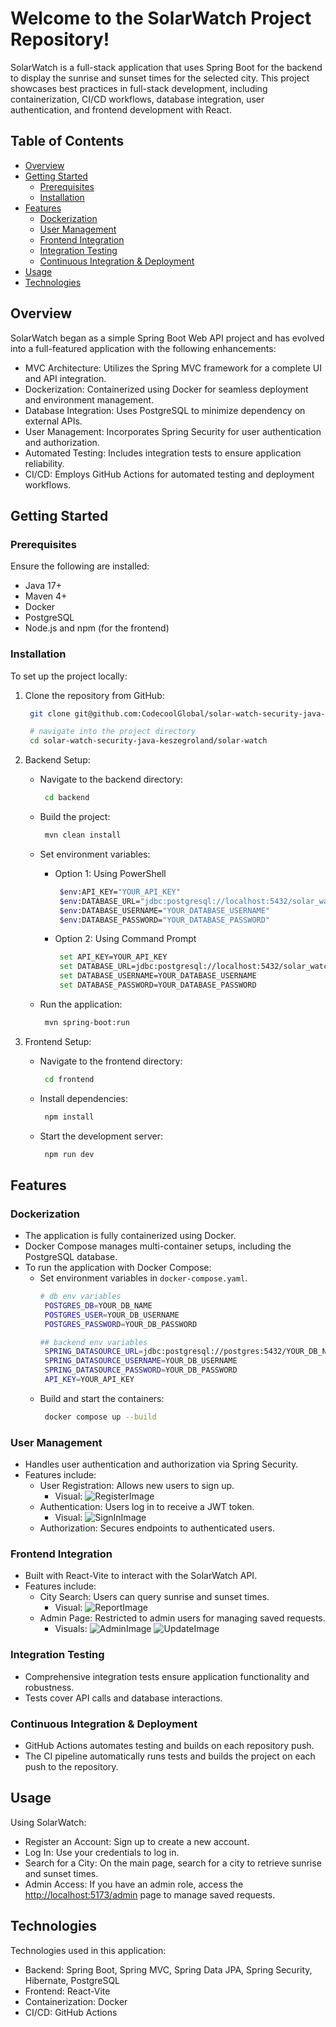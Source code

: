 # Welcome to the SolarWatch Project Repository!

SolarWatch is a full-stack application that uses Spring Boot for the backend to display the sunrise and sunset times for the selected city. This project showcases best practices in full-stack development, including containerization, CI/CD workflows, database integration, user authentication, and frontend development with React.

## Table of Contents
- [Overview](#overview)
- [Getting Started](#getting-Started)
  - [Prerequisites](#prerequisites)
  - [Installation](#installation)
- [Features](#features)
  - [Dockerization](#dockerization)
  - [User Management](#user-management)
  - [Frontend Integration](#frontend-integration)
  - [Integration Testing](#integration-testing)
  - [Continuous Integration & Deployment](#continuous-integration--deployment)
- [Usage](#usage)
- [Technologies](#technologies)

## Overview
SolarWatch began as a simple Spring Boot Web API project and has evolved into a full-featured application with the following enhancements:

  - MVC Architecture: Utilizes the Spring MVC framework for a complete UI and API integration.
  - Dockerization: Containerized using Docker for seamless deployment and environment management.
  - Database Integration: Uses PostgreSQL to minimize dependency on external APIs.
  - User Management: Incorporates Spring Security for user authentication and authorization.
  - Automated Testing: Includes integration tests to ensure application reliability.
  - CI/CD: Employs GitHub Actions for automated testing and deployment workflows.

## Getting Started
  ### Prerequisites
  Ensure the following are installed:
  - Java 17+
  - Maven 4+
  - Docker
  - PostgreSQL
  - Node.js and npm (for the frontend)

  ### Installation
  To set up the project locally:
1. Clone the repository from GitHub:
   ```bash
    git clone git@github.com:CodecoolGlobal/solar-watch-security-java-keszegroland.git

    # navigate into the project directory
    cd solar-watch-security-java-keszegroland/solar-watch
   ```

2. Backend Setup:
   - Navigate to the backend directory:
     ```bash
      cd backend
     ```

   - Build the project:
     ```bash
      mvn clean install
     ```

   - Set environment variables:
     - Option 1: Using PowerShell
       ```bash
        $env:API_KEY="YOUR_API_KEY"
        $env:DATABASE_URL="jdbc:postgresql://localhost:5432/solar_watch_db"
        $env:DATABASE_USERNAME="YOUR_DATABASE_USERNAME"
        $env:DATABASE_PASSWORD="YOUR_DATABASE_PASSWORD"
       ```

     - Option 2: Using Command Prompt
       ```bash
        set API_KEY=YOUR_API_KEY
        set DATABASE_URL=jdbc:postgresql://localhost:5432/solar_watch_db
        set DATABASE_USERNAME=YOUR_DATABASE_USERNAME
        set DATABASE_PASSWORD=YOUR_DATABASE_PASSWORD
       ```

   - Run the application:
     ```bash
      mvn spring-boot:run
     ```

3. Frontend Setup:
   - Navigate to the frontend directory:
     ```bash
      cd frontend
     ```

   - Install dependencies:
     ```bash
      npm install
     ```

   - Start the development server:
       ```bash
        npm run dev
       ```

## Features
  ### Dockerization
  - The application is fully containerized using Docker.
  - Docker Compose manages multi-container setups, including the PostgreSQL database.
  - To run the application with Docker Compose:
    - Set environment variables in `docker-compose.yaml`.
        ```bash
        # db env variables
         POSTGRES_DB=YOUR_DB_NAME
         POSTGRES_USER=YOUR_DB_USERNAME
         POSTGRES_PASSWORD=YOUR_DB_PASSWORD

        ## backend env variables
         SPRING_DATASOURCE_URL=jdbc:postgresql://postgres:5432/YOUR_DB_NAME
         SPRING_DATASOURCE_USERNAME=YOUR_DB_USERNAME
         SPRING_DATASOURCE_PASSWORD=YOUR_DB_PASSWORD
         API_KEY=YOUR_API_KEY
        ```
    - Build and start the containers:
        ```bash
         docker compose up --build
        ```
  
  ### User Management
  - Handles user authentication and authorization via Spring Security.
  - Features include:
    - User Registration: Allows new users to sign up.
      - Visual: ![RegisterImage](.//ImagesReadme/RegisterImage.png)
    - Authentication: Users log in to receive a JWT token.
      - Visual: ![SignInImage](.//ImagesReadme/SignInImage.png)
    - Authorization: Secures endpoints to authenticated users.

  ### Frontend Integration
  - Built with React-Vite to interact with the SolarWatch API.
  - Features include:
    - City Search: Users can query sunrise and sunset times.
      - Visual: ![ReportImage](.//ImagesReadme/ReportImage.png)
    - Admin Page: Restricted to admin users for managing saved requests.
      - Visuals: ![AdminImage](.//ImagesReadme/AdminImage.png) ![UpdateImage](.//ImagesReadme/UpdateImage.png)
  
  ### Integration Testing
  - Comprehensive integration tests ensure application functionality and robustness.
  - Tests cover API calls and database interactions.
  
  ### Continuous Integration & Deployment
  - GitHub Actions automates testing and builds on each repository push.
  - The CI pipeline automatically runs tests and builds the project on each push to the repository.

## Usage
Using SolarWatch:
  - Register an Account: Sign up to create a new account.
  - Log In: Use your credentials to log in.
  - Search for a City: On the main page, search for a city to retrieve sunrise and sunset times.
  - Admin Access: If you have an admin role, access the [http://localhost:5173/admin](http://localhost:5173/admin) page to manage saved requests.


## Technologies
Technologies used in this application:
  - Backend: Spring Boot, Spring MVC, Spring Data JPA, Spring Security, Hibernate, PostgreSQL
  - Frontend: React-Vite
  - Containerization: Docker
  - CI/CD: GitHub Actions
